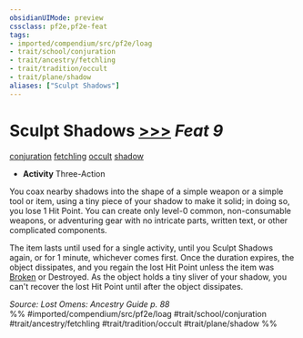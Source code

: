 ```yaml
---
obsidianUIMode: preview
cssclass: pf2e,pf2e-feat
tags:
- imported/compendium/src/pf2e/loag
- trait/school/conjuration
- trait/ancestry/fetchling
- trait/tradition/occult
- trait/plane/shadow
aliases: ["Sculpt Shadows"]
---
```

# Sculpt Shadows  [>>>](chapter-9-playing-the-game.md#Actions "Three-Action") *Feat 9*  
[conjuration](conjuration.md)  [fetchling](fetchling-b2.md)  [occult](occult.md)  [shadow](rules/traits/shadow.md)  

- **Activity** Three-Action

You coax nearby shadows into the shape of a simple weapon or a simple tool or item, using a tiny piece of your shadow to make it solid; in doing so, you lose 1 Hit Point. You can create only level-0 common, non-consumable weapons, or adventuring gear with no intricate parts, written text, or other complicated components.

The item lasts until used for a single activity, until you Sculpt Shadows again, or for 1 minute, whichever comes first. Once the duration expires, the object dissipates, and you regain the lost Hit Point unless the item was [Broken](conditions.md#Broken) or Destroyed. As the object holds a tiny sliver of your shadow, you can't recover the lost Hit Point until after the object dissipates.

*Source: Lost Omens: Ancestry Guide p. 88*  
%% #imported/compendium/src/pf2e/loag #trait/school/conjuration #trait/ancestry/fetchling #trait/tradition/occult #trait/plane/shadow %%